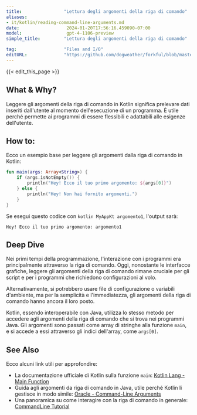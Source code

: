 ```yaml
---
title:                "Lettura degli argomenti della riga di comando"
aliases:
- it/kotlin/reading-command-line-arguments.md
date:                  2024-01-20T17:56:16.459090-07:00
model:                 gpt-4-1106-preview
simple_title:         "Lettura degli argomenti della riga di comando"

tag:                  "Files and I/O"
editURL:              "https://github.com/dogweather/forkful/blob/master/content/it/kotlin/reading-command-line-arguments.md"
---
```


{{< edit_this_page >}}

## What & Why?
Leggere gli argomenti della riga di comando in Kotlin significa prelevare dati inseriti dall'utente al momento dell'esecuzione di un programma. È utile perché permette ai programmi di essere flessibili e adattabili alle esigenze dell'utente.

## How to:
Ecco un esempio base per leggere gli argomenti dalla riga di comando in Kotlin:

```Kotlin
fun main(args: Array<String>) {
    if (args.isNotEmpty()) {
        println("Hey! Ecco il tuo primo argomento: ${args[0]}")
    } else {
        println("Hey! Non hai fornito argomenti.")
    }
}
```

Se esegui questo codice con `kotlin MyAppKt argomento1`, l'output sarà:

```
Hey! Ecco il tuo primo argomento: argomento1
```

## Deep Dive
Nei primi tempi della programmazione, l'interazione con i programmi era principalmente attraverso la riga di comando. Oggi, nonostante le interfacce grafiche, leggere gli argomenti della riga di comando rimane cruciale per gli script e per i programmi che richiedono configurazioni al volo.

Alternativamente, si potrebbero usare file di configurazione o variabili d'ambiente, ma per la semplicità e l'immediatezza, gli argomenti della riga di comando hanno ancora il loro posto.

Kotlin, essendo interoperabile con Java, utilizza lo stesso metodo per accedere agli argomenti della riga di comando che si trova nei programmi Java. Gli argomenti sono passati come array di stringhe alla funzione `main`, e si accede a essi attraverso gli indici dell'array, come `args[0]`.

## See Also
Ecco alcuni link utili per approfondire:

- La documentazione ufficiale di Kotlin sulla funzione `main`: [Kotlin Lang - Main Function](https://kotlinlang.org/docs/command-line.html#run-the-application)
- Guida agli argomenti da riga di comando in Java, utile perché Kotlin li gestisce in modo simile: [Oracle - Command-Line Arguments](https://docs.oracle.com/javase/tutorial/essential/environment/cmdLineArgs.html)
- Una panoramica su come interagire con la riga di comando in generale: [CommandLine Tutorial](https://www.codecademy.com/articles/command-line-setup)
